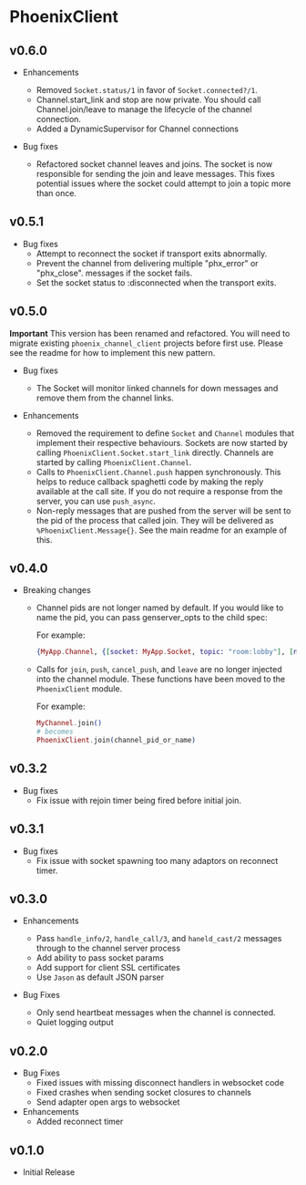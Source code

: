 # PhoenixClient

## v0.6.0

* Enhancements
  * Removed `Socket.status/1` in favor of `Socket.connected?/1`.
  * Channel.start_link and stop are now private. You should call
    Channel.join/leave to manage the lifecycle of the channel connection.
  * Added a DynamicSupervisor for Channel connections

* Bug fixes
  * Refactored socket channel leaves and joins. The socket is now responsible
    for sending the join and leave messages. This fixes potential issues where
    the socket could attempt to join a topic more than once.

## v0.5.1

* Bug fixes
  * Attempt to reconnect the socket if transport exits abnormally.
  * Prevent the channel from delivering multiple "phx_error" or "phx_close".
    messages if the socket fails.
  * Set the socket status to :disconnected when the transport exits.

## v0.5.0

**Important**
This version has been renamed and refactored. You will need to migrate existing
`phoenix_channel_client` projects before first use. Please see the readme for
how to implement this new pattern.

* Bug fixes
  * The Socket will monitor linked channels for down messages and remove them
    from the channel links.

* Enhancements
  * Removed the requirement to define `Socket` and `Channel` modules that implement
    their respective behaviours. Sockets are now started by calling
    `PhoenixClient.Socket.start_link` directly.
    Channels are started by calling `PhoenixClient.Channel`.
  * Calls to `PhoenixClient.Channel.push` happen synchronously. This helps to
    reduce callback spaghetti code by making the reply available at the call site.
    If you do not require a response from the server, you can use `push_async`.
  * Non-reply messages that are pushed from the server will be sent to the pid
    of the process that called join. They will be delivered as `%PhoenixClient.Message{}`.
    See the main readme for an example of this.

## v0.4.0

* Breaking changes
  * Channel pids are not longer named by default. If you would like to name the
    pid, you can pass genserver_opts to the child spec:

    For example:

    ```elixir
    {MyApp.Channel, {[socket: MyApp.Socket, topic: "room:lobby"], [name: MyApp.Channel]}}
    ```

  * Calls for `join`, `push`, `cancel_push`, and `leave` are no longer injected
    into the channel module. These functions have been moved to the
    `PhoenixClient` module.

    For example:

    ```elixir
    MyChannel.join()
    # becomes
    PhoenixClient.join(channel_pid_or_name)
    ```

## v0.3.2

* Bug fixes
  * Fix issue with rejoin timer being fired before initial join.

## v0.3.1

* Bug fixes
  * Fix issue with socket spawning too many adaptors on reconnect timer.

## v0.3.0

* Enhancements
  * Pass `handle_info/2`, `handle_call/3`, and `haneld_cast/2` messages
    through to the channel server process
  * Add ability to pass socket params
  * Add support for client SSL certificates
  * Use `Jason` as default JSON parser

* Bug Fixes
  * Only send heartbeat messages when the channel is connected.
  * Quiet logging output

## v0.2.0

* Bug Fixes
  * Fixed issues with missing disconnect handlers in websocket code
  * Fixed crashes when sending socket closures to channels
  * Send adapter open args to websocket
* Enhancements
  * Added reconnect timer

## v0.1.0
* Initial Release
